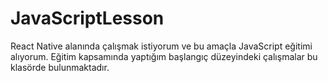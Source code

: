 # JavaScriptLesson
 React Native alanında çalışmak istiyorum ve bu amaçla JavaScript eğitimi alıyorum. Eğitim kapsamında yaptığım başlangıç düzeyindeki çalışmalar bu klasörde bulunmaktadır.
